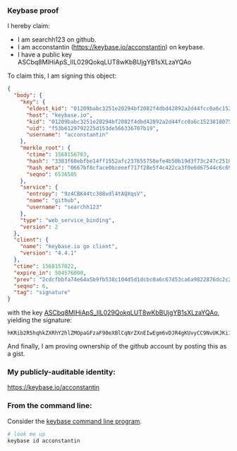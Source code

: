### Keybase proof

I hereby claim:

  * I am searchh123 on github.
  * I am acconstantin (https://keybase.io/acconstantin) on keybase.
  * I have a public key ASCbq8MlHiApS_IIL029QokqLUT8wKbBUjgYB1sXLzaYQAo

To claim this, I am signing this object:

```json
{
  "body": {
    "key": {
      "eldest_kid": "01209babc3251e20294bf2082f4dbd42892a2d44fcc0a6c1523818075b172f3698400a",
      "host": "keybase.io",
      "kid": "01209babc3251e20294bf2082f4dbd42892a2d44fcc0a6c1523818075b172f3698400a",
      "uid": "f53b6129792225d153de566336707b19",
      "username": "acconstantin"
    },
    "merkle_root": {
      "ctime": 1568156783,
      "hash": "3383f60ebfbe14ff1552afc237655758efe4b50b19d3f73c247c251017c4add32910af5d8179472bf05939ba08d63febf52ec65b93adde716f6276ea95bcbbdc",
      "hash_meta": "0667bf8cface0bceeef717f28e5f4c422ca3f0e6d67544c6c69866dc0fe1ff00",
      "seqno": 6536505
    },
    "service": {
      "entropy": "9z4CBK44tc308vdl4tAQXqsV",
      "name": "github",
      "username": "searchh123"
    },
    "type": "web_service_binding",
    "version": 2
  },
  "client": {
    "name": "keybase.io go client",
    "version": "4.4.1"
  },
  "ctime": 1568157022,
  "expire_in": 504576000,
  "prev": "2cdcfbbfa74e64a5b9fb538c104d5d1dcbc0a6c67d53ca6a9822876dc2c21e6d",
  "seqno": 6,
  "tag": "signature"
}
```

with the key [ASCbq8MlHiApS_IIL029QokqLUT8wKbBUjgYB1sXLzaYQAo](https://keybase.io/acconstantin), yielding the signature:

```
hKRib2R5hqhkZXRhY2hlZMOpaGFzaF90eXBlCqNrZXnEIwEgm6vDJR4gKUvyCC9NvUKJKi1E/MCmwVI4GAdbFy82mEAKp3BheWxvYWTESpcCBsQgLNz7v6dOZKW5+1OMEE1dHcvApsZ9U8pqmCKHbcLCHm3EIIMin2KQGSEuDfYtAqOe3hfyG6qJ7z+TtE8ziy7R/Ft2AgHCo3NpZ8RATmAfdp0wZ0hFOW+VIIYpjN6PAW0SEt3wmIy+KgUe0vCowGnyKHx/msvrNZzFHVq5eNEoMid9Gp6bLcHb8LSJB6hzaWdfdHlwZSCkaGFzaIKkdHlwZQildmFsdWXEIKRszYZM8rOyTW/5PSpcu/e+64WOmR6/XW+UD72LYpfso3RhZ80CAqd2ZXJzaW9uAQ==

```

And finally, I am proving ownership of the github account by posting this as a gist.

### My publicly-auditable identity:

https://keybase.io/acconstantin

### From the command line:

Consider the [keybase command line program](https://keybase.io/download).

```bash
# look me up
keybase id acconstantin
```
